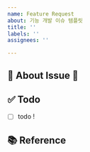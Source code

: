 ```yaml
---
name: Feature Request
about: 기능 개발 이슈 템플릿
title: ''
labels: ''
assignees: ''

---
```


## 🚀 About Issue 🚀
<!-- 이슈에 대한 내용을 설명해주세요. -->


## ✅ Todo
<!-- 해야 할 일들을 적어주세요. -->
- [ ] todo !

## 📚 Reference
<!-- 참고할 자료를 첨부해주세요.(선택) --> 